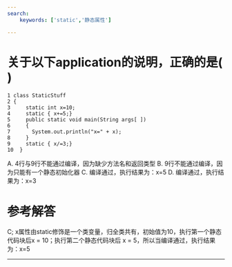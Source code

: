 ```yaml
---
search:
    keywords: ['static','静态属性']

---
```



# 关于以下application的说明，正确的是( )

```
1 class StaticStuff
2 {
3     static int x=10;
4     static { x+=5;}
5     public static void main(String args[ ])
6     {
7       System.out.println("x=" + x);
8     }
9     static { x/=3;}
10  }
```
A. 4行与9行不能通过编译，因为缺少方法名和返回类型
B. 9行不能通过编译，因为只能有一个静态初始化器
C. 编译通过，执行结果为：x=5
D. 编译通过，执行结果为：x=3

# 参考解答

C;
x属性由static修饰是一个类变量，归全类共有，初始值为10，执行第一个静态代码块后x = 10；执行第二个静态代码块后 x = 5，所以当编译通过，执行结果为：x=5

---
